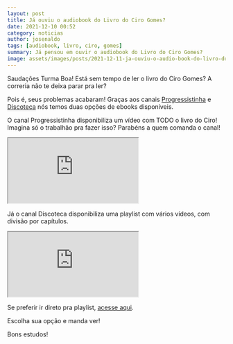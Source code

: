 ```yaml
---
layout: post
title: Já ouviu o audiobook do Livro do Ciro Gomes?
date: 2021-12-10 00:52
category: noticias
author: josenaldo
tags: [audiobook, livro, ciro, gomes]
summary: Já pensou em ouvir o audiobook do Livro do Ciro Gomes?
image: assets/images/posts/2021-12-11-ja-ouviu-o-audio-book-do-livro-do-ciro-gomes.jpg
---
```


Saudações Turma Boa! Está sem tempo de ler o livro do Ciro Gomes? A correria não te deixa parar pra ler?

<!-- more -->

Pois é, seus problemas acabaram! Graças aos canais [Progressistinha](https://www.youtube.com/channel/UCEAT34ffgnxP2s3A_Kzzrww) e [Discoteca](https://www.youtube.com/c/Discotecatv) nós temos duas opções de ebooks disponíveis.

O canal Progressistinha disponibiliza um vídeo com TODO o livro do Ciro! Imagina só o trabalhão pra fazer isso? Parabéns a quem comanda o canal!

<div class="ratio ratio-16x9 my-3">
    <iframe
    src="https://www.youtube.com/embed/0z8_xnZJ2qw?rel=0"
    allow="autoplay; encrypted-media"
    allowfullscreen></iframe>
</div>

Já o canal Discoteca disponibiliza uma playlist com vários vídeos, com divisão por capítulos.

<div class="ratio ratio-16x9 my-3">
    <iframe
    src="https://www.youtube.com/embed/Ge6nGkc41No?rel=0"
    allow="autoplay; encrypted-media"
    allowfullscreen></iframe>
</div>

Se preferir ir direto pra playlist, [acesse aqui](https://www.youtube.com/playlist?list=PLArA-KLtEQBMjNM2mHecLIlSh0RA-8IGI).

Escolha sua opção e manda ver!

Bons estudos!
